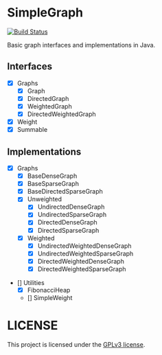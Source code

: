 # SimpleGraph

[![Build Status](https://travis-ci.org/DanySpin97/SimpleGraph.svg?branch=master)](https://travis-ci.org/DanySpin97/SimpleGraph)

Basic graph interfaces and implementations in Java.

## Interfaces

- [x] Graphs
  - [x] Graph
  - [x] DirectedGraph
  - [x] WeightedGraph
  - [x] DirectedWeightedGraph
- [x] Weight
- [x] Summable

## Implementations

- [x] Graphs
  - [x] BaseDenseGraph
  - [x] BaseSparseGraph
  - [x] BaseDirectedSparseGraph
  - [x] Unweighted
    - [x] UndirectedDenseGraph
    - [x] UndirectedSparseGraph
    - [x] DirectedDenseGraph
    - [x] DirectedSparseGraph
  - [x] Weighted
    - [x] UndirectedWeightedDenseGraph
    - [x] UndirectedWeightedSparseGraph
    - [x] DirectedWeightedDenseGraph
    - [x] DirectedWeightedSparseGraph
- [] Utilities
  - [x] FibonacciHeap
  - [] SimpleWeight

# LICENSE
This project is licensed under the [GPLv3 license](LICENSE).
